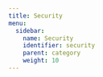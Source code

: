 ```yaml
---
title: Security
menu:
  sidebar:
    name: Security
    identifier: security
    parent: category
    weight: 10
---
```


